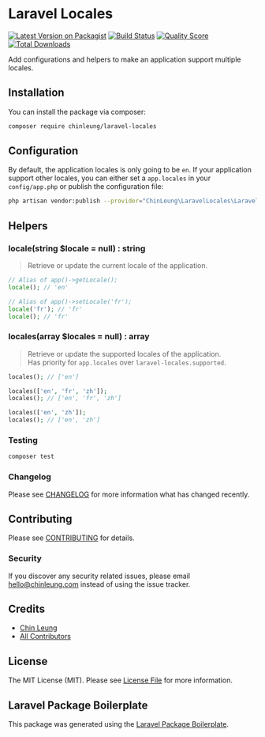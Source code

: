 # Laravel Locales

[![Latest Version on Packagist](https://img.shields.io/packagist/v/chinleung/laravel-locales.svg?style=flat-square)](https://packagist.org/packages/chinleung/laravel-locales)
[![Build Status](https://github.com/chinleung/laravel-locales/workflows/tests/badge.svg?branch=v2)](https://github.com/chinleung/laravel-locales/actions?query=workflow%3Atests)
[![Quality Score](https://img.shields.io/scrutinizer/g/chinleung/laravel-locales.svg?style=flat-square)](https://scrutinizer-ci.com/g/chinleung/laravel-locales)
[![Total Downloads](https://img.shields.io/packagist/dt/chinleung/laravel-locales.svg?style=flat-square)](https://packagist.org/packages/chinleung/laravel-locales)

Add configurations and helpers to make an application support multiple locales.

## Installation

You can install the package via composer:

```bash
composer require chinleung/laravel-locales
```

## Configuration

By default, the application locales is only going to be `en`. If your application support other locales, you can either set a `app.locales` in your `config/app.php` or publish the configuration file:

``` bash
php artisan vendor:publish --provider="ChinLeung\LaravelLocales\LaravelLocalesServiceProvider" --tag="config"
```

## Helpers

### locale(string $locale = null) : string

> Retrieve or update the current locale of the application.

```php
// Alias of app()->getLocale();
locale(); // 'en'

// Alias of app()->setLocale('fr');
locale('fr'); // 'fr'
locale(); // 'fr'
```

### locales(array $locales = null) : array

> Retrieve or update the supported locales of the application.  
> Has priority for `app.locales` over `laravel-locales.supported`.

``` php
locales(); // ['en']

locales(['en', 'fr', 'zh']);
locales(); // ['en', 'fr', 'zh']

locales(['en', 'zh']);
locales(); // ['en', 'zh']
```

### Testing

``` bash
composer test
```

### Changelog

Please see [CHANGELOG](CHANGELOG.md) for more information what has changed recently.

## Contributing

Please see [CONTRIBUTING](CONTRIBUTING.md) for details.

### Security

If you discover any security related issues, please email hello@chinleung.com instead of using the issue tracker.

## Credits

- [Chin Leung](https://github.com/chinleung)
- [All Contributors](../../contributors)

## License

The MIT License (MIT). Please see [License File](LICENSE.md) for more information.

## Laravel Package Boilerplate

This package was generated using the [Laravel Package Boilerplate](https://laravelpackageboilerplate.com).
